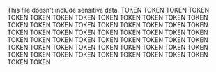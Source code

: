 This file doesn't include sensitive data.
TOKEN
TOKEN
TOKEN
TOKEN
TOKEN
TOKEN
TOKEN
TOKEN
TOKEN
TOKEN
TOKEN
TOKEN
TOKEN
TOKEN
TOKEN
TOKEN
TOKEN
TOKEN
TOKEN
TOKEN
TOKEN
TOKEN
TOKEN
TOKEN
TOKEN
TOKEN
TOKEN
TOKEN
TOKEN
TOKEN
TOKEN
TOKEN
TOKEN
TOKEN
TOKEN
TOKEN
TOKEN
TOKEN
TOKEN
TOKEN
TOKEN
TOKEN
TOKEN
TOKEN
TOKEN
TOKEN
TOKEN
TOKEN
TOKEN
TOKEN
TOKEN
TOKEN
TOKEN
TOKEN
TOKEN
TOKEN
TOKEN
TOKEN
TOKEN
TOKEN

